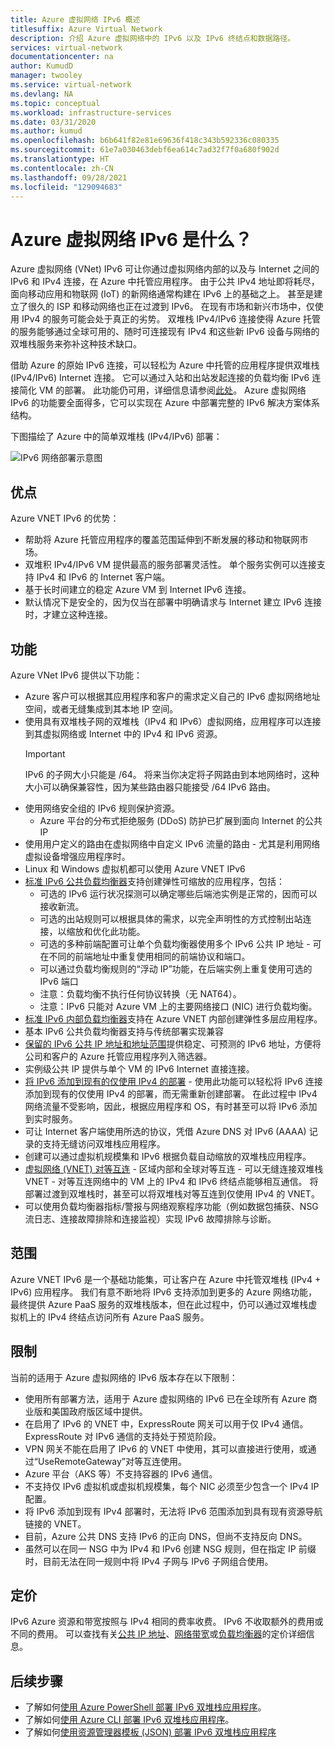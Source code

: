 ```yaml
---
title: Azure 虚拟网络 IPv6 概述
titlesuffix: Azure Virtual Network
description: 介绍 Azure 虚拟网络中的 IPv6 以及 IPv6 终结点和数据路径。
services: virtual-network
documentationcenter: na
author: KumudD
manager: twooley
ms.service: virtual-network
ms.devlang: NA
ms.topic: conceptual
ms.workload: infrastructure-services
ms.date: 03/31/2020
ms.author: kumud
ms.openlocfilehash: b6b641f82e81e69636f418c343b592336c080335
ms.sourcegitcommit: 61e7a030463debf6ea614c7ad32f7f0a680f902d
ms.translationtype: HT
ms.contentlocale: zh-CN
ms.lasthandoff: 09/28/2021
ms.locfileid: "129094683"
---
```

# <a name="what-is-ipv6-for-azure-virtual-network"></a>Azure 虚拟网络 IPv6 是什么？

Azure 虚拟网络 (VNet) IPv6 可让你通过虚拟网络内部的以及与 Internet 之间的 IPv6 和 IPv4 连接，在 Azure 中托管应用程序。 由于公共 IPv4 地址即将耗尽，面向移动应用和物联网 (IoT) 的新网络通常构建在 IPv6 上的基础之上。 甚至是建立了很久的 ISP 和移动网络也正在过渡到 IPv6。 在现有市场和新兴市场中，仅使用 IPv4 的服务可能会处于真正的劣势。 双堆栈 IPv4/IPv6 连接使得 Azure 托管的服务能够通过全球可用的、随时可连接现有 IPv4 和这些新 IPv6 设备与网络的双堆栈服务来弥补这种技术缺口。

借助 Azure 的原始 IPv6 连接，可以轻松为 Azure 中托管的应用程序提供双堆栈 (IPv4/IPv6) Internet 连接。 它可以通过入站和出站发起连接的负载均衡 IPv6 连接简化 VM 的部署。 此功能仍可用，详细信息请参阅[此处](../load-balancer/load-balancer-ipv6-overview.md)。
Azure 虚拟网络 IPv6 的功能要全面得多，它可以实现在 Azure 中部署完整的 IPv6 解决方案体系结构。


下图描绘了 Azure 中的简单双堆栈 (IPv4/IPv6) 部署：

![IPv6 网络部署示意图](./media/ipv6-support-overview/ipv6-sample-diagram.png)

## <a name="benefits"></a>优点

Azure VNET IPv6 的优势：

- 帮助将 Azure 托管应用程序的覆盖范围延伸到不断发展的移动和物联网市场。
- 双堆积 IPv4/IPv6 VM 提供最高的服务部署灵活性。 单个服务实例可以连接支持 IPv4 和 IPv6 的 Internet 客户端。
- 基于长时间建立的稳定 Azure VM 到 Internet IPv6 连接。
- 默认情况下是安全的，因为仅当在部署中明确请求与 Internet 建立 IPv6 连接时，才建立这种连接。

## <a name="capabilities"></a>功能

Azure VNet IPv6 提供以下功能：

- Azure 客户可以根据其应用程序和客户的需求定义自己的 IPv6 虚拟网络地址空间，或者无缝集成到其本地 IP 空间。
- 使用具有双堆栈子网的双堆栈（IPv4 和 IPv6）虚拟网络，应用程序可以连接到其虚拟网络或 Internet 中的 IPv4 和 IPv6 资源。
    > [!IMPORTANT]
    > IPv6 的子网大小只能是 /64。  将来当你决定将子网路由到本地网络时，这种大小可以确保兼容性，因为某些路由器只能接受 /64 IPv6 路由。  
- 使用网络安全组的 IPv6 规则保护资源。
    - Azure 平台的分布式拒绝服务 (DDoS) 防护已扩展到面向 Internet 的公共 IP
- 使用用户定义的路由在虚拟网络中自定义 IPv6 流量的路由 - 尤其是利用网络虚拟设备增强应用程序时。
- Linux 和 Windows 虚拟机都可以使用 Azure VNET IPv6
- [标准 IPv6 公共负载均衡器](virtual-network-ipv4-ipv6-dual-stack-standard-load-balancer-powershell.md)支持创建弹性可缩放的应用程序，包括：
    - 可选的 IPv6 运行状况探测可以确定哪些后端池实例是正常的，因而可以接收新流。
    - 可选的出站规则可以根据具体的需求，以完全声明性的方式控制出站连接，以缩放和优化此功能。
    - 可选的多种前端配置可让单个负载均衡器使用多个 IPv6 公共 IP 地址 - 可在不同的前端地址中重复使用相同的前端协议和端口。
    - 可以通过负载均衡规则的“浮动 IP”功能，在后端实例上重复使用可选的 IPv6 端口 
    - 注意：负载均衡不执行任何协议转换（无 NAT64）。 
    - 注意：IPv6 只能对 Azure VM 上的主要网络接口 (NIC) 进行负载均衡。 
- [标准 IPv6 内部负载均衡器](ipv6-dual-stack-standard-internal-load-balancer-powershell.md)支持在 Azure VNET 内部创建弹性多层应用程序。   
- 基本 IPv6 公共负载均衡器支持与传统部署实现兼容
- [保留的 IPv6 公共 IP 地址和地址范围](./public-ip-address-prefix.md)提供稳定、可预测的 IPv6 地址，方便将公司和客户的 Azure 托管应用程序列入筛选器。
- 实例级公共 IP 提供与单个 VM 的 IPv6 Internet 直接连接。
- [将 IPv6 添加到现有的仅使用 IPv4 的部署](ipv6-add-to-existing-vnet-powershell.md) - 使用此功能可以轻松将 IPv6 连接添加到现有的仅使用 IPv4 的部署，而无需重新创建部署。  在此过程中 IPv4 网络流量不受影响，因此，根据应用程序和 OS，有时甚至可以将 IPv6 添加到实时服务。    
- 可让 Internet 客户端使用所选的协议，凭借 Azure DNS 对 IPv6 (AAAA) 记录的支持无缝访问双堆栈应用程序。 
- 创建可以通过虚拟机规模集和 IPv6 根据负载自动缩放的双堆栈应用程序。
- [虚拟网络 (VNET) 对等互连](virtual-network-peering-overview.md) - 区域内部和全球对等互连 - 可以无缝连接双堆栈 VNET - 对等互连网络中的 VM 上的 IPv4 和 IPv6 终结点能够相互通信。 将部署过渡到双堆栈时，甚至可以将双堆栈对等互连到仅使用 IPv4 的 VNET。 
- 可以使用负载均衡器指标/警报与网络观察程序功能（例如数据包捕获、NSG 流日志、连接故障排除和连接监视）实现 IPv6 故障排除与诊断。   

## <a name="scope"></a>范围
Azure VNET IPv6 是一个基础功能集，可让客户在 Azure 中托管双堆栈 (IPv4 + IPv6) 应用程序。  我们有意不断地将 IPv6 支持添加到更多的 Azure 网络功能，最终提供 Azure PaaS 服务的双堆栈版本，但在此过程中，仍可以通过双堆栈虚拟机上的 IPv4 终结点访问所有 Azure PaaS 服务。   

## <a name="limitations"></a>限制
当前的适用于 Azure 虚拟网络的 IPv6 版本存在以下限制：
- 使用所有部署方法，适用于 Azure 虚拟网络的 IPv6 已在全球所有 Azure 商业版和美国政府版区域中提供。  
- 在启用了 IPv6 的 VNET 中，ExpressRoute 网关可以用于仅 IPv4 通信。  ExpressRoute 对 IPv6 通信的支持处于预览阶段。   
- VPN 网关不能在启用了 IPv6 的 VNET 中使用，其可以直接进行使用，或通过“UseRemoteGateway”对等互连使用。
- Azure 平台（AKS 等）不支持容器的 IPv6 通信。 
- 不支持仅 IPv6 虚拟机或虚拟机规模集，每个 NIC 必须至少包含一个 IPv4 IP 配置。 
- 将 IPv6 添加到现有 IPv4 部署时，无法将 IPv6 范围添加到具有现有资源导航链接的 VNET。  
- 目前，Azure 公共 DNS 支持 IPv6 的正向 DNS，但尚不支持反向 DNS。
- 虽然可以在同一 NSG 中为 IPv4 和 IPv6 创建 NSG 规则，但在指定 IP 前缀时，目前无法在同一规则中将 IPv4 子网与 IPv6 子网组合使用。

## <a name="pricing"></a>定价

IPv6 Azure 资源和带宽按照与 IPv4 相同的费率收费。 IPv6 不收取额外的费用或不同的费用。 可以查找有关[公共 IP 地址](https://azure.microsoft.com/pricing/details/ip-addresses/)、[网络带宽](https://azure.microsoft.com/pricing/details/bandwidth/)或[负载均衡器](https://azure.microsoft.com/pricing/details/load-balancer/)的定价详细信息。

## <a name="next-steps"></a>后续步骤

- 了解如何[使用 Azure PowerShell 部署 IPv6 双堆栈应用程序](virtual-network-ipv4-ipv6-dual-stack-standard-load-balancer-powershell.md)。
- 了解如何[使用 Azure CLI 部署 IPv6 双堆栈应用程序](virtual-network-ipv4-ipv6-dual-stack-standard-load-balancer-cli.md)。
- 了解如何[使用资源管理器模板 (JSON) 部署 IPv6 双堆栈应用程序](ipv6-configure-standard-load-balancer-template-json.md)
